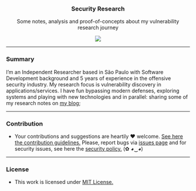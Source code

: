 <p align="center">
  <h3 align="center">Security Research</h3>
  <p align="center">Some notes, analysis and proof-of-concepts about my vulnerability research journey </p>
  <p align="center">
    <a href="/LICENSE.md">
      <img src="https://img.shields.io/badge/license-MIT-blue.svg">
    </a>
  </p>
</p>

---

### Summary

I’m an Independent Researcher based in São Paulo with Software Development background and 5 years of experience in the offensive security industry. My research focus is vulnerability discovery in applications/services. I have fun bypassing modern defenses, exploring systems and playing with new technologies and in parallel: sharing some of my research notes on [my blog](https://heitorgouvea.me);

---

### Contribution

- Your contributions and suggestions are heartily ♥ welcome. [See here the contribution guidelines.](/.github/CONTRIBUTING.md) Please, report bugs via [issues page](https://github.com/htrgouvea/research/issues) and for security issues, see here the [security policy.](/SECURITY.md) (✿ ◕‿◕)

---

### License

- This work is licensed under [MIT License.](/LICENSE.md)